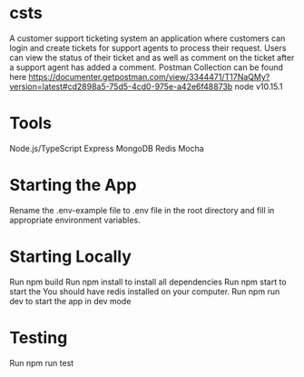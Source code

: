# csts
A customer support ticketing system an application where customers can login and create tickets for support agents to process their request.
Users can view the status of their ticket and as well as comment on the ticket after a support agent has added a comment.
Postman Collection can be found here https://documenter.getpostman.com/view/3344471/T17NaQMy?version=latest#cd2898a5-75d5-4cd0-975e-a42e6f48873b
node v10.15.1
# Tools
  Node.js/TypeScript
  Express
  MongoDB
  Redis
  Mocha
# Starting the App
Rename the .env-example file to .env file in the root directory and fill in appropriate environment variables.
# Starting Locally
  Run npm build 
  Run npm install to install all dependencies
  Run npm start to start the
  You should have redis installed on your computer.
  Run npm run dev to start the app in dev mode

# Testing
Run npm run test
